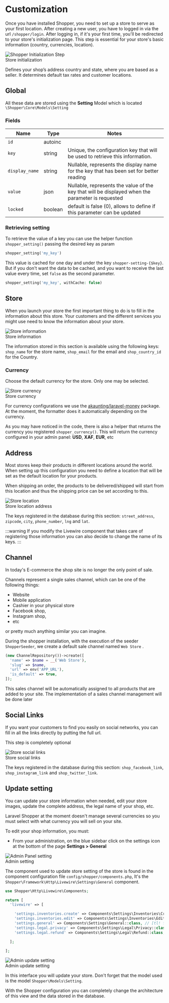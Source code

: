 # Customization

Once you have installed Shopper, you need to set up a store to serve as your first location. After creating a new user, you have to logged in via the url `/shopper/login`.
After logging in, if it's your first time, you'll be redirected to your store's initialization page. This step is essential for your store's basic information (country, currencies, location).

<div class="screenshot">
  <img src="/screenshots/{{version}}/initialization.png" alt="Shopper Initialization Step">
  <div class="caption">Store initialization</div>
</div>

Defines your shop’s address country and state, where you are based as a seller. It determines default tax rates and customer locations.

## Global

All these data are stored using the **Setting** Model which is located `\Shopper\Core\Models\Setting`

### Fields

| Name           | Type    | Notes                                                                                            |
|----------------|---------|--------------------------------------------------------------------------------------------------|
| `id`           | autoinc |                                                                                                  |
| `key`          | string  | Unique, the configuration key that will be used to retrieve this information.                    |
| `display_name` | string  | Nullable, represents the display name for the key that has been set for better reading           |
| `value`        | json    | Nullable, represents the value of the key that will be displayed when the parameter is requested |
| `locked`       | boolean | default is false (0), allows to define if this parameter can be updated                          |

### Retrieving setting

To retrieve the value of a key you can use the helper function `shopper_setting()` passing the desired key as param

```php
shopper_setting('my_key')
```

This value is cached for one day and under the key `shopper-setting-{$key}`. But if you don't want the data to be cached, and you want to receive the last value every time, set `false` as the second parameter.

```php
shopper_setting('my_key', withCache: false)
```

## Store

When you launch your store the first important thing to do is to fill in the information about this store.
Your customers and the different services you might use need to know the information about your store.

<div class="screenshot">
  <img src="/screenshots/{{version}}/store-information.png" alt="Store information">
  <div class="caption">Store information</div>
</div>

The information stored in this section is available using the following keys: `shop_name` for the store name, `shop_email` for the email and `shop_country_id` for the Country.

### Currency

Choose the default currency for the store. Only one may be selected.

<div class="screenshot">
  <img src="/screenshots/{{version}}/store-currency.png" alt="Store currency">
  <div class="caption">Store currency</div>
</div>

For currency configurations we use the [akaunting/laravel-money](https://github.com/akaunting/laravel-money) package. At the moment, the formatter does it automatically depending on the currency.

As you may have noticed in the code, there is also a helper that returns the currency you registered `shopper_currency()`. This will return the currency configured in your admin panel: **USD**, **XAF**, **EUR**, etc

## Address

Most stores keep their products in different locations around the world. When setting up this configuration you need to define a location that will be set as the default location for your products.

When shipping an order, the products to be delivered/shipped will start from this location and thus the shipping price can be set according to this.

<div class="screenshot">
  <img src="/screenshots/{{version}}/customization-map-off.png" alt="Store location">
  <div class="caption">Store location address</div>
</div>

The keys registered in the database during this section: `street_address`, `zipcode`, `city`, `phone_number`, `lng` and `lat`.

:::warning
If you modify the Livewire component that takes care of registering those information you can also decide to change the name of its keys.
:::

## Channel

In today's E-commerce the shop site is no longer the only point of sale.

Channels represent a single sales channel, which can be one of the following things:

- Website
- Mobile application
- Cashier in your physical store
- Facebook shop,
- Instagram shop,
- etc

or pretty much anything similar you can imagine.

During the shopper installation, with the execution of the seeder `ShopperSeeder`, we create a default sale channel named `Web Store` .

```php
(new ChannelRepository())->create([
  'name' => $name = __('Web Store'),
  'slug' => $name,
  'url' => env('APP_URL'),
  'is_default' => true,
]);
```

This sales channel will be automatically assigned to all products that are added to your site. The implementation of a sales channel management will be done later

## Social Links

If you want your customers to find you easily on social networks, you can fill in all the links directly by putting the full url.

This step is completely optional

<div class="screenshot">
  <img src="/screenshots/{{version}}/customization-social-media.png" alt="Store social links">
  <div class="caption">Store social links</div>
</div>

The keys registered in the database during this section: `shop_facebook_link`, `shop_instagram_link` and `shop_twitter_link`.

## Update setting

You can update your store information when needed, edit your store images, update the complete address, the legal name of your shop, etc.

Laravel Shopper at the moment doesn't manage several currencies so you must select with what currency you will sell on your site.

To edit your shop information, you must:

- From your administration, on the blue sidebar click on the settings icon at the bottom of the page **Settings > General**

<div class="screenshot">
  <img src="/screenshots/{{version}}/setting.jpg" alt="Admin Panel setting">
  <div class="caption">Admin setting</div>
</div>

The component used to update store setting of the store is found in the component configuration file `config/shopper/components.php`, It's the `Shopper\Framework\Http\Livewire\Settings\General` component.

```php
use Shopper\Http\Livewire\Components;

return [
  'livewire' => [

    'settings.inventories.create' => Components\Settings\Inventories\Create::class,
    'settings.inventories.edit' => Components\Settings\Inventories\Edit::class,
    'settings.general' => Components\Settings\General::class, // [tl! focus]
    'settings.legal.privacy' => Components\Settings\Legal\Privacy::class,
    'settings.legal.refund' => Components\Settings\Legal\Refund::class,

  ];

];
```

<div class="screenshot">
  <img src="/screenshots/{{version}}/store-setting-update.png" alt="Admin update setting">
  <div class="caption">Admin update setting</div>
</div>

In this interface you will update your store. Don't forget that the model used is the model `Shopper\Models\Setting`. 

With the Shopper configuration you can completely change the architecture of this view and the data stored in the database.

